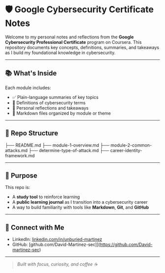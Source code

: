 # 🛡️ Google Cybersecurity Certificate Notes

Welcome to my personal notes and reflections from the **Google Cybersecurity Professional Certificate** program on Coursera. This repository documents key concepts, definitions, summaries, and takeaways as I build my foundational knowledge in cybersecurity.

---

## 📚 What's Inside

Each module includes:
- ✅ Plain-language summaries of key topics
- 🔐 Definitions of cybersecurity terms
- 🧠 Personal reflections and takeaways
- 📄 Markdown files organized by module or theme

---

## 📂 Repo Structure

├── README.md
├── module-1-overview.md
├── module-2-common-attacks.md
├── determine-type-of-attack.md
├── career-identity-framework.md

---

## 🧠 Purpose

This repo is:
- A **study tool** to reinforce learning
- A **public learning journal** as I transition into a cybersecurity career
- A way to build familiarity with tools like **Markdown**, **Git**, and **GitHub**

---

## 👋 Connect with Me

- LinkedIn: [linkedin.com/in/unburied-martinez](https://www.linkedin.com/in/unburied-martinez/)
- GitHub: [github.com/David-Martinez-sec]](https://github.com/David-martinez-sec)

---

> *Built with focus, curiosity, and coffee ☕️*
